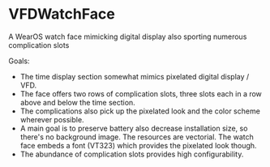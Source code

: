 # VFDWatchFace
A WearOS watch face mimicking digital display also sporting numerous complication slots

Goals:

* The time display section somewhat mimics pixelated digital display / VFD.
* The face offers two rows of complication slots, three slots each in a row above and below the time section.
* The complications also pick up the pixelated look and the color scheme wherever possible.
* A main goal is to preserve battery also decrease installation size, so there's no background image. The resources are vectorial. The watch face embeds a font (VT323) which provides the pixelated look though.
* The abundance of complication slots provides high configurability.
